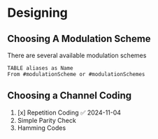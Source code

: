 # Designing 
## Choosing A Modulation Scheme 
There are several available modulation schemes 
```dataview
TABLE aliases as Name
From #modulationScheme or #modulationSchemes 
```

## Choosing a Channel Coding
1. [x] Repetition Coding ✅ 2024-11-04
2. Simple Parity Check
3. Hamming Codes 


